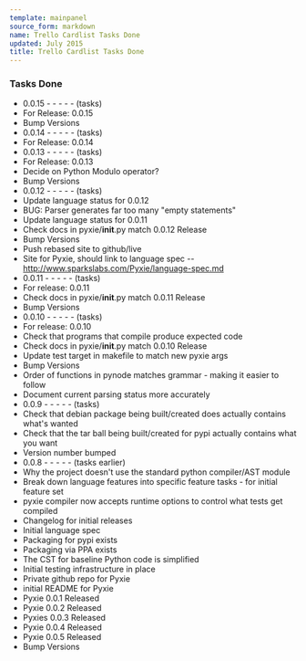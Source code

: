 ```yaml
---
template: mainpanel
source_form: markdown
name: Trello Cardlist Tasks Done
updated: July 2015
title: Trello Cardlist Tasks Done
---
```

### Tasks Done

* 0.0.15 - - - - - (tasks)
* For Release: 0.0.15
* Bump Versions
* 0.0.14 - - - - - (tasks)
* For Release: 0.0.14
* 0.0.13 - - - - - (tasks)
* For Release: 0.0.13
* Decide on Python Modulo operator?
* Bump Versions
* 0.0.12 - - - - - (tasks)
* Update language status for 0.0.12
* BUG: Parser generates far too many "empty statements"
* Update language status for 0.0.11
* Check docs in pyxie/__init__.py match 0.0.12 Release
* Bump Versions
* Push rebased site to github/live
* Site for Pyxie, should link to language spec -- http://www.sparkslabs.com/Pyxie/language-spec.md
* 0.0.11 - - - - - (tasks)
* For release: 0.0.11
* Check docs in pyxie/__init__.py match 0.0.11 Release
* Bump Versions
* 0.0.10 - - - - - (tasks)
* For release: 0.0.10
* Check that programs that compile produce expected code
* Check docs in pyxie/__init__.py match 0.0.10 Release
* Update test target in makefile to match new pyxie args
* Bump Versions
* Order of functions in pynode matches grammar - making it easier to follow
* Document current parsing status more accurately
* 0.0.9 - - - - - (tasks)
* Check that debian package being built/created does actually contains what's wanted
* Check that the tar ball being built/created for pypi actually contains what you want
* Version number bumped
* 0.0.8 - - - - - (tasks earlier)
* Why the project doesn't use the standard python compiler/AST module
* Break down language features into specific feature tasks - for initial feature set
* pyxie compiler now accepts runtime options to control what tests get compiled
* Changelog for initial releases
* Initial language spec
* Packaging for pypi exists
* Packaging via PPA exists
* The CST for baseline Python code is simplified
* Initial testing infrastructure in place
* Private github repo for Pyxie
* initial README for Pyxie
* Pyxie 0.0.1 Released
* Pyxie 0.0.2 Released
* Pyxies 0.0.3 Released
* Pyxie 0.0.4 Released
* Pyxie 0.0.5 Released
* Bump Versions
